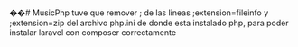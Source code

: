 ��#   M u s i c P h p 
 
 
tuve que remover ; de las lineas ;extension=fileinfo y ;extension=zip del archivo php.ini de donde esta instalado php, para poder instalar laravel con composer correctamente
